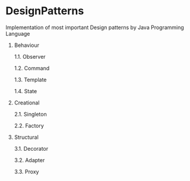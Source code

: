 # DesignPatterns
Implementation of most important Design patterns by Java Programming Language

1. Behaviour

   1.1. Observer

   1.2. Command

   1.3. Template

   1.4. State


   
3. Creational

   2.1. Singleton

   2.2. Factory


   
5. Structural

   3.1. Decorator

   3.2. Adapter

   3.3. Proxy
